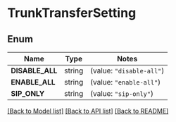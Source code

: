 # TrunkTransferSetting

## Enum

Name | Type | Notes
------------ | ------------- | -------------
**DISABLE_ALL** | string | (value: `"disable-all"`)
**ENABLE_ALL** | string | (value: `"enable-all"`)
**SIP_ONLY** | string | (value: `"sip-only"`)


[[Back to Model list]](../README.md#documentation-for-models) [[Back to API list]](../README.md#documentation-for-api-endpoints) [[Back to README]](../README.md)


